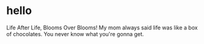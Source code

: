# hello


Life After Life, Blooms Over Blooms!
My mom always said life was like a box of chocolates. You never know what you're gonna get.
